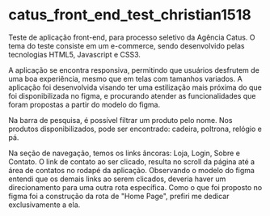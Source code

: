 # catus_front_end_test_christian1518
Teste de aplicação front-end, para processo seletivo da Agência Catus. O tema do teste consiste em um e-commerce, sendo desenvolvido pelas tecnologias HTML5, Javascript e CSS3.

A aplicação se encontra responsiva, permitindo que usuários desfrutem de uma boa experiência, mesmo que em telas com tamanhos variados. A aplicação foi desenvolvida visando ter uma estilização mais próxima do que foi disponibilizada no figma, e procurando atender as funcionalidades que foram propostas a partir do modelo do figma.

Na barra de pesquisa, é possível filtrar um produto pelo nome. Nos produtos disponibilizados, pode ser encontrado: cadeira, poltrona, relógio e pá.

Na seção de navegação, temos os links âncoras: Loja, Login, Sobre e Contato. O link de contato ao ser clicado, resulta no scroll da página até a área de contatos no rodapé da aplicação. Observando o modelo do figma entendi que os demais links ao serem clicados, deveria haver um direcionamento para uma outra rota específica. Como o que foi proposto no figma foi a construção da rota de "Home Page", prefiri me dedicar exclusivamente a ela.
